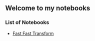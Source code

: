 ## Welcome to my notebooks
### List of Notebooks

- [Fast Fast Transform](https://github.com/deadbeatfour/notebooks/blob/master/fast_fourier_transform/fourier_transforms.ipynb)

